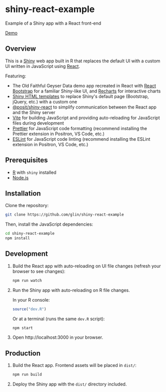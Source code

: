 # shiny-react-example

Example of a Shiny app with a React front-end

[Demo](https://shiny.glin.io/shiny-react-example)

## Overview

This is a [Shiny](https://shiny.posit.co/) web app built in R that replaces the default UI with a custom UI written in JavaScript using [React](https://react.dev/).

Featuring:

- The Old Faithful Geyser Data demo app recreated in React with [React Bootstrap](https://react-bootstrap.netlify.app/) for a familiar Shiny-like UI, and [Recharts](https://recharts.org/) for interactive charts
- [Shiny HTML templates](https://shiny.posit.co/r/articles/build/templates/) to replace Shiny's default page (Bootstrap, jQuery, etc.) with a custom one
- [@posit/shiny-react](https://github.com/wch/shiny-react) to simplify communication between the React app and the Shiny server
- [Vite](https://vite.dev/) for building JavaScript and providing auto-reloading for JavaScript files during development
- [Prettier](https://prettier.io/) for JavaScript code formatting (recommend installing the Prettier extension in Positron, VS Code, etc.)
- [ESLint](https://eslint.org/) for JavaScript code linting (recommend installing the ESLint extension in Positron, VS Code, etc.)

## Prerequisites

- [R](https://cran.r-project.org/) with `shiny` installed
- [Node.js](https://nodejs.org/)

## Installation

Clone the repository:

```sh
git clone https://github.com/glin/shiny-react-example
```

Then, install the JavaScript dependencies:

```sh
cd shiny-react-example
npm install
```

## Development

1. Build the React app with auto-reloading on UI file changes (refresh your browser to see changes):

    ```sh
    npm run watch
    ```

1. Run the Shiny app with auto-reloading on R file changes.

    In your R console:

    ```r
    source("dev.R")
    ```

    Or at a terminal (runs the same `dev.R` script):

    ```sh
    npm start
    ```

1. Open http://localhost:3000 in your browser.

## Production

1. Build the React app. Frontend assets will be placed in `dist/`:

    ```sh
    npm run build
    ```

1. Deploy the Shiny app with the `dist/` directory included.

